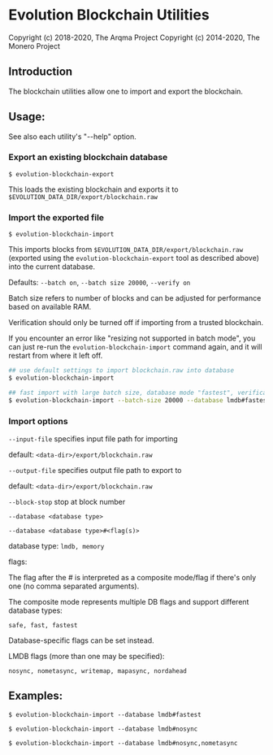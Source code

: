 # Evolution Blockchain Utilities

Copyright (c) 2018-2020, The Arqma Project
Copyright (c) 2014-2020, The Monero Project

## Introduction

The blockchain utilities allow one to import and export the blockchain.

## Usage:

See also each utility's "--help" option.

### Export an existing blockchain database

`$ evolution-blockchain-export`

This loads the existing blockchain and exports it to `$EVOLUTION_DATA_DIR/export/blockchain.raw`

### Import the exported file

`$ evolution-blockchain-import`

This imports blocks from `$EVOLUTION_DATA_DIR/export/blockchain.raw` (exported using the
`evolution-blockchain-export` tool as described above) into the current database.

Defaults: `--batch on`, `--batch size 20000`, `--verify on`

Batch size refers to number of blocks and can be adjusted for performance based on available RAM.

Verification should only be turned off if importing from a trusted blockchain.

If you encounter an error like "resizing not supported in batch mode", you can just re-run
the `evolution-blockchain-import` command again, and it will restart from where it left off.

```bash
## use default settings to import blockchain.raw into database
$ evolution-blockchain-import

## fast import with large batch size, database mode "fastest", verification off
$ evolution-blockchain-import --batch-size 20000 --database lmdb#fastest --verify off

```

### Import options

`--input-file`
specifies input file path for importing

default: `<data-dir>/export/blockchain.raw`

`--output-file`
specifies output file path to export to

default: `<data-dir>/export/blockchain.raw`

`--block-stop`
stop at block number

`--database <database type>`

`--database <database type>#<flag(s)>`

database type: `lmdb, memory`

flags:

The flag after the # is interpreted as a composite mode/flag if there's only
one (no comma separated arguments).

The composite mode represents multiple DB flags and support different database types:

`safe, fast, fastest`

Database-specific flags can be set instead.

LMDB flags (more than one may be specified):

`nosync, nometasync, writemap, mapasync, nordahead`

## Examples:

```
$ evolution-blockchain-import --database lmdb#fastest

$ evolution-blockchain-import --database lmdb#nosync

$ evolution-blockchain-import --database lmdb#nosync,nometasync
```
